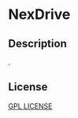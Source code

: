 # NexDrive

<!-- ![Project Image](/nexdrive/public/screenshots/) -->


## Description

.

<!--

## Table of Contents

- [Description](#description)
- [Features](#features)
- [Technologies Used](#technologies-used)
- [Deployment](#deployment)
- [Installation](#installation)
- [Usage](#usage)
- [License](#license)

## Features
- 


## Technologies Used

- **Next.js**: A React-based framework for building modern web applications.
- **JavaScript (JS)**: The primary programming language used for frontend functionality.
- **Tailwind CSS**: A utility-first CSS framework for quickly building custom designs.
- **MongoDB**: A NoSQL database used for storing prompt data.
## Deployment

The project is deployed and can be viewed live at [nexdrive-085.vercel.app](https://nexdrive-085.vercel.app).

## Installation

1. Clone the repository: `git clone https://github.com/Priyanshu085/nexdrive.git`
2. Navigate to the project directory: `cd nexdrive`
3. Install dependencies: `npm install`

## Usage  

1. Start the development server: `npm run dev`
2. Open your browser and go to `http://localhost:3000`

-->
## License

[GPL LICENSE](license)
